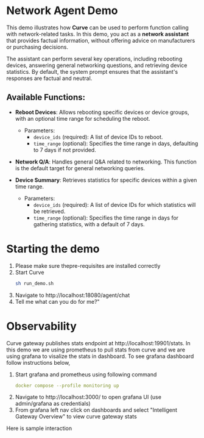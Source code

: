 # Network Agent Demo

This demo illustrates how **Curve** can be used to perform function calling with network-related tasks. In this demo, you act as a **network assistant** that provides factual information, without offering advice on manufacturers or purchasing decisions.

The assistant can perform several key operations, including rebooting devices, answering general networking questions, and retrieving device statistics. By default, the system prompt ensures that the assistant's responses are factual and neutral.

## Available Functions:
- **Reboot Devices**: Allows rebooting specific devices or device groups, with an optional time range for scheduling the reboot.
  - Parameters:
    - `device_ids` (required): A list of device IDs to reboot.
    - `time_range` (optional): Specifies the time range in days, defaulting to 7 days if not provided.

- **Network Q/A**: Handles general Q&A related to networking. This function is the default target for general networking queries.

- **Device Summary**: Retrieves statistics for specific devices within a given time range.
  - Parameters:
    - `device_ids` (required): A list of device IDs for which statistics will be retrieved.
    - `time_range` (optional): Specifies the time range in days for gathering statistics, with a default of 7 days.


# Starting the demo
1. Please make sure thepre-requisites are installed correctly
2. Start Curve
   ```sh
   sh run_demo.sh
   ```
3. Navigate to http://localhost:18080/agent/chat
4. Tell me what can you do for me?"

# Observability
Curve gateway publishes stats endpoint at http://localhost:19901/stats. In this demo we are using prometheus to pull stats from curve  and we are using grafana to visalize the stats in dashboard. To see grafana dashboard follow instructions below,

1. Start grafana and prometheus using following command
   ```yaml
   docker compose --profile monitoring up
   ```
1. Navigate to http://localhost:3000/ to open grafana UI (use admin/grafana as credentials)
1. From grafana left nav click on dashboards and select "Intelligent Gateway Overview" to view curve  gateway stats

Here is sample interaction
